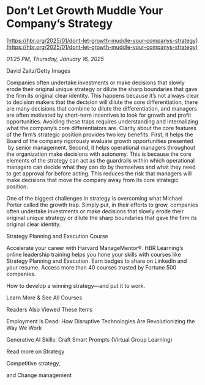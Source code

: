 # Don’t Let Growth Muddle Your Company’s Strategy

[https://hbr.org/2025/01/dont-let-growth-muddle-your-companys-strategy](https://hbr.org/2025/01/dont-let-growth-muddle-your-companys-strategy)

*01:25 PM, Thursday, January 16, 2025*

David Zaitz/Getty Images

Companies often undertake investments or make decisions that slowly erode their original unique strategy or dilute the sharp boundaries that gave the firm its original clear identity. This happens because it’s not always clear to decision makers that the decision will dilute the core differentiation, there are many decisions that combine to dilute the differentiation, and managers are often motivated by short-term incentives to look for growth and profit opportunities. Avoiding these traps requires understanding and internalizing what the company’s core differentiators are. Clarity about the core features of the firm’s strategic position provides two key benefits. First, it helps the Board of the company rigorously evaluate growth opportunities presented  by senior management. Second, it helps operational managers throughout the organization make decisions with autonomy. This is because the core elements of the strategy can act as the guardrails within which operational managers can decide what they can do by themselves and what they need to get approval for before acting. This reduces the risk that managers will make decisions that move the company away from its core strategic position.

One of the biggest challenges in strategy is overcoming what Michael Porter called the growth trap. Simply put, in their efforts to grow, companies often undertake investments or make decisions that slowly erode their original unique strategy or dilute the sharp boundaries that gave the firm its original clear identity.

Strategy Planning and Execution Course

Accelerate your career with Harvard ManageMentor®. HBR Learning’s online leadership training helps you hone your skills with courses like Strategy Planning and Execution. Earn badges to share on LinkedIn and your resume. Access more than 40 courses trusted by Fortune 500 companies.

How to develop a winning strategy—and put it to work.

Learn More & See All Courses

Readers Also Viewed These Items

Employment Is Dead: How Disruptive Technologies Are Revolutionizing the Way We Work

Generative AI Skills: Craft Smart Prompts (Virtual Group Learning)

Read more on Strategy

Competitive strategy,

and Change management


